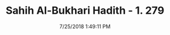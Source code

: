 ---
title        : "Sahih Al-Bukhari Hadith - 1. 279"
date         : 7/25/2018 1:49:11 PM
draft        : false
type         : "hadith"
layout       : "hadith"
BookCode     : "SHB"
VolumeNumber : "1"
HadithNumber : "279"
categories  :  ["Ghusl-Screening while taking a bath"]
tags  :  ["Maimuna"]
---